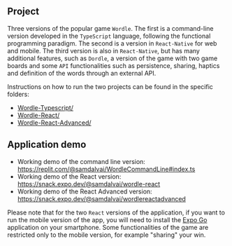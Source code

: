 ## Project
Three versions of the popular game `Wordle`. The first is a command-line version developed in the `TypeScript` language, following the functional programming paradigm. The second is a version in `React-Native` for web and mobile. The third version is also in `React-Native`, but has many additional features, such as `Dordle`, a version of the game with two game boards and some `API` functionalities such as persistence, sharing, haptics and definition of the words through an external API. 

Instructions on how to run the two projects can be found in the specific folders:
* [Wordle-Typescript/](Wordle-Typescript)
* [Wordle-React/](Wordle-React)
* [Wordle-React-Advanced/](Wordle-React-Advanced)

## Application demo

* Working demo of the command line version: https://replit.com/@samdalvai/WordleCommandLine#index.ts
* Working demo of the React version: https://snack.expo.dev/@samdalvai/wordle-react
* Working demo of the React Advanced version: https://snack.expo.dev/@samdalvai/wordlereactadvanced

Please note that for the two `React` versions of the application, if you want to run the mobile version of the app, you will need to install the [Expo Go](https://expo.dev/client) application on your smartphone. Some functionalities of the game are restricted only to the mobile version, for example "sharing" your win.